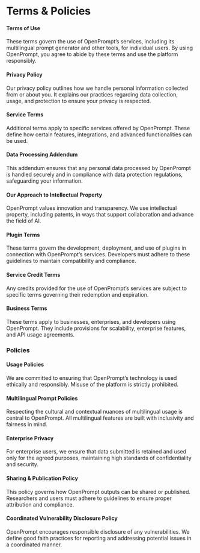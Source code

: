# Terms & Policies

#### **Terms of Use**

These terms govern the use of OpenPrompt’s services, including its multilingual prompt generator and other tools, for individual users. By using OpenPrompt, you agree to abide by these terms and use the platform responsibly.

#### **Privacy Policy**

Our privacy policy outlines how we handle personal information collected from or about you. It explains our practices regarding data collection, usage, and protection to ensure your privacy is respected.

#### **Service Terms**

Additional terms apply to specific services offered by OpenPrompt. These define how certain features, integrations, and advanced functionalities can be used.

#### **Data Processing Addendum**

This addendum ensures that any personal data processed by OpenPrompt is handled securely and in compliance with data protection regulations, safeguarding your information.

#### **Our Approach to Intellectual Property**

OpenPrompt values innovation and transparency. We use intellectual property, including patents, in ways that support collaboration and advance the field of AI.

#### **Plugin Terms**

These terms govern the development, deployment, and use of plugins in connection with OpenPrompt’s services. Developers must adhere to these guidelines to maintain compatibility and compliance.

#### **Service Credit Terms**

Any credits provided for the use of OpenPrompt’s services are subject to specific terms governing their redemption and expiration.

#### **Business Terms**

These terms apply to businesses, enterprises, and developers using OpenPrompt. They include provisions for scalability, enterprise features, and API usage agreements.



### **Policies**

#### **Usage Policies**

We are committed to ensuring that OpenPrompt’s technology is used ethically and responsibly. Misuse of the platform is strictly prohibited.

#### **Multilingual Prompt Policies**

Respecting the cultural and contextual nuances of multilingual usage is central to OpenPrompt. All multilingual features are built with inclusivity and fairness in mind.

#### **Enterprise Privacy**

For enterprise users, we ensure that data submitted is retained and used only for the agreed purposes, maintaining high standards of confidentiality and security.

#### **Sharing & Publication Policy**

This policy governs how OpenPrompt outputs can be shared or published. Researchers and users must adhere to guidelines to ensure proper attribution and compliance.

#### **Coordinated Vulnerability Disclosure Policy**

OpenPrompt encourages responsible disclosure of any vulnerabilities. We define good faith practices for reporting and addressing potential issues in a coordinated manner.
